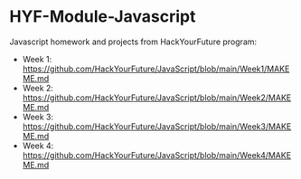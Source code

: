 # HYF-Module-Javascript
Javascript homework and projects from HackYourFuture program:

* Week 1: https://github.com/HackYourFuture/JavaScript/blob/main/Week1/MAKEME.md
* Week 2: https://github.com/HackYourFuture/JavaScript/blob/main/Week2/MAKEME.md
* Week 3: https://github.com/HackYourFuture/JavaScript/blob/main/Week3/MAKEME.md
* Week 4: https://github.com/HackYourFuture/JavaScript/blob/main/Week4/MAKEME.md
